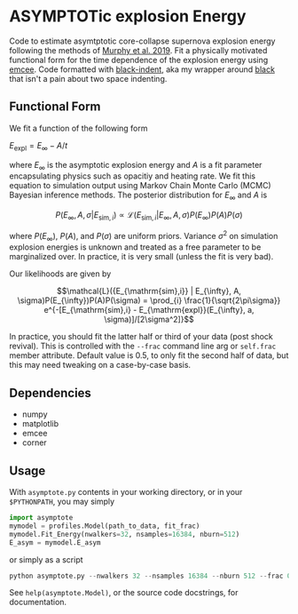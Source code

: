 # ASYMPTOTic explosion Energy
Code to estimate asymtptotic core-collapse supernova explosion energy following the methods of  [Murphy et al. 2019](https://ui.adsabs.harvard.edu/abs/2019MNRAS.489..641M/abstract).
Fit a physically motivated functional form for the time dependence of the explosion energy using [emcee](https://emcee.readthedocs.io/en/stable/index.html).
Code formatted with [black-indent](https://github.com/AstroBarker/black-indent), aka my wrapper around [black](https://github.com/psf/black) that isn't a pain about two space indenting.

## Functional Form
We fit a function of the following form

$E_{\mathrm{expl}} = E_{\infty} - A / t$

where $E_{\infty}$ is the asymptotic explosion energy and $A$ is a fit parameter encapsulating physics such as opacitiy and heating rate.
We fit this equation to simulation output using Markov Chain Monte Carlo (MCMC) Bayesian inference methods.
The posterior distribution for $E_{\infty}$ and $A$ is

$$ P(E_{\infty}, A, \sigma | {E_{\mathrm{sim},i}}) \propto \mathcal{L}({E_{\mathrm{sim},i}} | E_{\infty}, A, \sigma)P(E_{\infty})P(A)P(\sigma) $$

where $P(E_{\infty})$, $P(A)$, and $P(\sigma)$ are uniform priors.
Variance $\sigma^2$ on simulation explosion energies is unknown and treated as a free parameter to be marginalized over.
In practice, it is very small (unless the fit is very bad).

Our likelihoods are given by

$$\mathcal{L}({E_{\mathrm{sim},i}} | E_{\infty}, A, \sigma)P(E_{\infty})P(A)P(\sigma) = \prod_{i} \frac{1}{\sqrt{2\pi\sigma}} e^{-[E_{\mathrm{sim},i} - E_{\mathrm{expl}}(E_{\infty}, a, \sigma)]/[2\sigma^2]}$$

In practice, you should fit the latter half or third of your data (post shock revival). 
This is controlled with the `--frac` command line arg or `self.frac` member attribute. 
Default value is 0.5, to only fit the second half of data, but this may need tweaking on a case-by-case basis.

## Dependencies
- numpy
- matplotlib
- emcee
- corner

## Usage
With `asymptote.py` contents in your working directory, or in your `$PYTHONPATH`, you may simply
```python
import asymptote
mymodel = profiles.Model(path_to_data, fit_frac)
mymodel.Fit_Energy(nwalkers=32, nsamples=16384, nburn=512)
E_asym = mymodel.E_asym
```

or simply as a script
```python
python asymptote.py --nwalkers 32 --nsamples 16384 --nburn 512 --frac 0.5
```

See `help(asymptote.Model)`, or the source code docstrings, for documentation.
